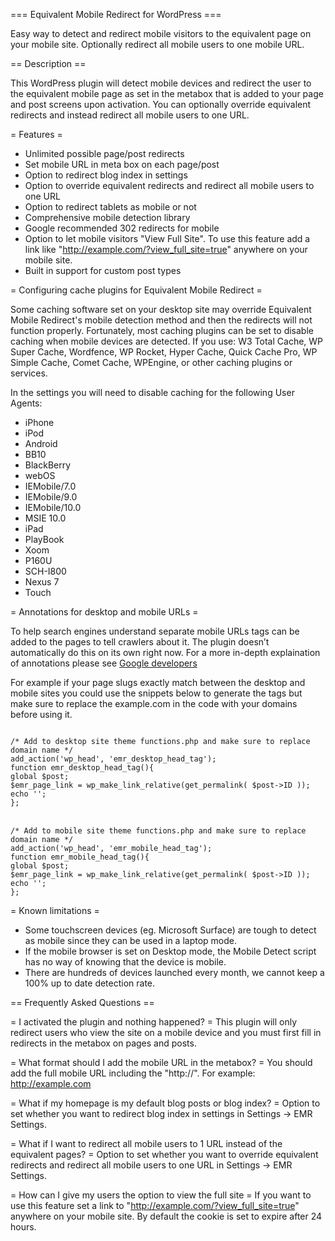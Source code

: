 === Equivalent Mobile Redirect for WordPress ===

Easy way to detect and redirect mobile visitors to the equivalent page on your mobile site. Optionally redirect all mobile users to one mobile URL.

== Description ==

This WordPress plugin will detect mobile devices and redirect the user to the equivalent mobile page as set in the metabox that is added to your page and post screens upon activation. You can optionally override equivalent redirects and instead redirect all mobile users to one URL.

= Features =
* Unlimited possible page/post redirects
* Set mobile URL in meta box on each page/post
* Option to redirect blog index in settings
* Option to override equivalent redirects and redirect all mobile users to one URL 
* Option to redirect tablets as mobile or not
* Comprehensive mobile detection library
* Google recommended 302 redirects for mobile
* Option to let mobile visitors "View Full Site". To use this feature add a link like "http://example.com/?view_full_site=true" anywhere on your mobile site.
* Built in support for custom post types

= Configuring cache plugins for Equivalent Mobile Redirect =

Some caching software set on your desktop site may override Equivalent Mobile Redirect's mobile detection method and then the redirects will not function properly. Fortunately, most caching plugins can be set to disable caching when mobile devices are detected. If you use: W3 Total Cache, WP Super Cache, Wordfence, WP Rocket, Hyper Cache, Quick Cache Pro, WP Simple Cache, Comet Cache, WPEngine, or other caching plugins or services.

In the settings you will need to disable caching for the following User Agents:
* iPhone
* iPod
* Android
* BB10
* BlackBerry
* webOS
* IEMobile/7.0
* IEMobile/9.0
* IEMobile/10.0
* MSIE 10.0
* iPad
* PlayBook
* Xoom 
* P160U
* SCH-I800
* Nexus 7
* Touch

= Annotations for desktop and mobile URLs =

To help search engines understand separate mobile URLs tags can be added to the pages to tell crawlers about it. The plugin doesn’t automatically do this on its own right now. For a more in-depth explaination of annotations please see <a href="https://developers.google.com/search/mobile-sites/mobile-seo/separate-urls">Google developers</a>

For example if your page slugs exactly match between the desktop and mobile sites you could use the snippets below to generate the tags but make sure to replace the example.com in the code with your domains before using it.

<code>
/* Add to desktop site theme functions.php and make sure to replace domain name */
add_action('wp_head', 'emr_desktop_head_tag');
function emr_desktop_head_tag(){
global $post;
$emr_page_link = wp_make_link_relative(get_permalink( $post->ID ));
echo '<link rel="alternate" media="only screen and (max-width: 640px)" href="http://m.example.com' . $emr_page_link . '">';
};
</code>
<br>
<code>
/* Add to mobile site theme functions.php and make sure to replace domain name */
add_action('wp_head', 'emr_mobile_head_tag');
function emr_mobile_head_tag(){
global $post;
$emr_page_link = wp_make_link_relative(get_permalink( $post->ID ));
echo '<link rel="canonical" href="http://example.com' . $emr_page_link . '">';
};
</code>

= Known limitations =

* Some touchscreen devices (eg. Microsoft Surface) are tough to detect as mobile since they can be used in a laptop mode.
* If the mobile browser is set on Desktop mode, the Mobile Detect script has no way of knowing that the device is mobile.
* There are hundreds of devices launched every month, we cannot keep a 100% up to date detection rate.

== Frequently Asked Questions ==

= I activated the plugin and nothing happened? =
This plugin will only redirect users who view the site on a mobile device and you must first fill in redirects in the metabox on pages and posts.

= What format should I add the mobile URL in the metabox? =
You should add the full mobile URL including the "http://". For example: http://example.com

= What if my homepage is my default blog posts or blog index? =
Option to set whether you want to redirect blog index in settings in Settings -> EMR Settings.

= What if I want to redirect all mobile users to 1 URL instead of the equivalent pages? =
Option to set whether you want to override equivalent redirects and redirect all mobile users to one URL in Settings -> EMR Settings.

= How can I give my users the option to view the full site =
If you want to use this feature set a link to "http://example.com/?view_full_site=true" anywhere on your mobile site. By default the cookie is set to expire after 24 hours.
